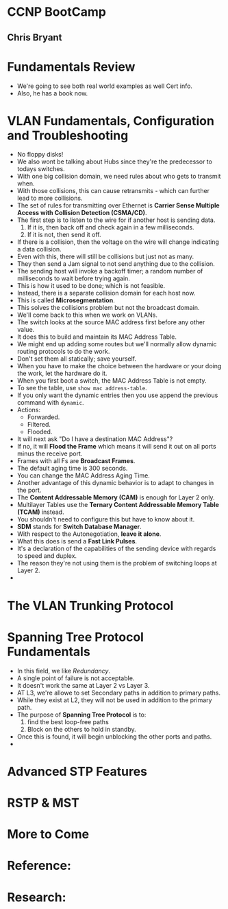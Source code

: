 # CCNP BootCamp
## Chris Bryant

# Fundamentals Review
- We're going to see both real world examples as well Cert info.
- Also, he has a book now.


# VLAN Fundamentals, Configuration and Troubleshooting
- No floppy disks!
- We also wont be talking about Hubs since they're the predecessor to todays switches.
- With one big collision domain, we need rules about who gets to transmit when.
- With those collisions, this can cause retransmits - which can further lead to more collisions.
- The set of rules for transmitting over Ethernet is **Carrier Sense Multiple Access with Collision Detection (CSMA/CD)**.
- The first step is to listen to the wire for if another host is sending data.
  1. If it is, then back off and check again in a few milliseconds.
  2. If it is not, then send it off.
- If there is a collision, then the voltage on the wire will change indicating a data collision.
- Even with this, there will still be collisions but just not as many.
- They then send a Jam signal to not send anything due to the collision.
- The sending host will invoke a backoff timer; a random number of milliseconds to wait before trying again.
- This is how it used to be done; which is not feasible.
- Instead, there is a separate collision domain for each host now.
- This is called **Microsegmentation**.
- This solves the collisions problem but not the broadcast domain.
- We'll come back to this when we work on VLANs.
- The switch looks at the source MAC address first before any other value.
- It does this to build and maintain its MAC Address Table.
- We might end up adding some routes but we'll normally allow dynamic routing protocols to do the work.
- Don't set them all statically; save yourself.
- When you have to make the choice between the hardware or your doing the work, let the hardware do it.
- When you first boot a switch, the MAC Address Table is not empty.
- To see the table, use `show mac address-table`.
- If you only want the dynamic entries then you use append the previous command with `dynamic`.
- Actions:
  * Forwarded.
  * Filtered.
  * Flooded.
- It will next ask "Do I have a destination MAC Address"?
- If no, it will **Flood the Frame** which means it will send it out on all ports minus the receive port.
- Frames with  all Fs are **Broadcast Frames**.
- The default aging time is 300 seconds.
- You can change the MAC Address Aging Time.
- Another advantage of this dynamic behavior is to adapt to changes in the port.
- The **Content Addressable Memory (CAM)** is enough for Layer 2 only.
- Multilayer Tables use the **Ternary Content Addressable Memory Table (TCAM)** instead.
- You shouldn't need to configure this but have to know about it.
- **SDM** stands for **Switch Database Manager**.
- With respect to the Autonegotiation, **leave it alone**.
- What this does is send a **Fast Link Pulses**.
- It's a declaration of the capabilities of the sending device with regards to speed and duplex.
- The reason they're not using them is the problem of switching loops at Layer 2.
-


# The VLAN Trunking Protocol

# Spanning Tree Protocol Fundamentals
- In this field, we like *Redundancy*.
- A single point of failure is not acceptable.
- It doesn't work the same at Layer 2 vs Layer 3.
- AT L3, we're allowe to set Secondary paths in addition to primary paths.
- While they exist at L2, they will not be used in addition to the primary path.
- The purpose of **Spanning Tree Protocol** is to:
  1. find the best loop-free paths
  2. Block on the others to hold in standby.
- Once this is found, it will begin unblocking the other ports and paths.
-


# Advanced STP Features

# RSTP & MST

# More to Come

# Reference:

# Research:
